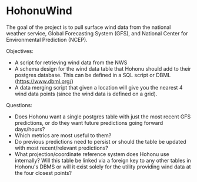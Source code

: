 # HohonuWind
The goal of the project is to pull surface wind data from the national weather service, Global Forecasting System (GFS), and National Center for Environmental Prediction (NCEP).

Objectives: 

- A script for retrieving wind data from the NWS
- A schema design for the wind data table that Hohonu should add to their postgres
database. This can be defined in a SQL script or DBML (https://www.dbml.org/)
- A data merging script that given a location will give you the nearest 4 wind data points
(since the wind data is defined on a grid).


Questions: 

- Does Hohonu want a single postgres table with just the most recent GFS predictions, or do they want future predictions going forward days/hours?
- Which metrics are most useful to them?
- Do previous predictions need to persist or should the table be updated with most recent/relevant predictions?
- What projection/coordinate reference system does Hohonu use internally? Will this table be linked via a foreign key to any other tables in Hohonu's DBMS or will it exist solely for the utility providing wind data at the four closest points?
